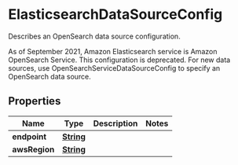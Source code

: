 

# ElasticsearchDataSourceConfig

<p>Describes an OpenSearch data source configuration.</p> <p>As of September 2021, Amazon Elasticsearch service is Amazon OpenSearch Service. This configuration is deprecated. For new data sources, use <a>OpenSearchServiceDataSourceConfig</a> to specify an OpenSearch data source.</p>

## Properties

| Name | Type | Description | Notes |
|------------ | ------------- | ------------- | -------------|
|**endpoint** | [**String**](String.md) |  |  |
|**awsRegion** | [**String**](String.md) |  |  |



